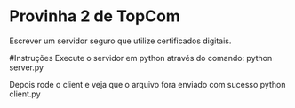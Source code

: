 # Provinha 2 de TopCom

Escrever um servidor seguro que utilize certificados digitais.

#Instruções
Execute o servidor em python através do comando:
  python server.py

Depois rode o client e veja que o arquivo fora enviado com sucesso
  python client.py
